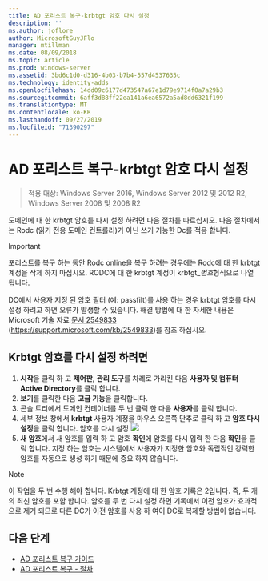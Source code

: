 ```yaml
---
title: AD 포리스트 복구-krbtgt 암호 다시 설정
description: ''
ms.author: joflore
author: MicrosoftGuyJFlo
manager: mtillman
ms.date: 08/09/2018
ms.topic: article
ms.prod: windows-server
ms.assetid: 3bd6c1d0-d316-4b03-b7b4-557d4537635c
ms.technology: identity-adds
ms.openlocfilehash: 14dd09c6177d473547a67e1d79e9714f0a7a29b3
ms.sourcegitcommit: 6aff3d88ff22ea141a6ea6572a5ad8dd6321f199
ms.translationtype: MT
ms.contentlocale: ko-KR
ms.lasthandoff: 09/27/2019
ms.locfileid: "71390297"
---
```

# <a name="ad-forest-recovery---resetting-the-krbtgt-password"></a>AD 포리스트 복구-krbtgt 암호 다시 설정

>적용 대상: Windows Server 2016, Windows Server 2012 및 2012 R2, Windows Server 2008 및 2008 R2

도메인에 대 한 krbtgt 암호를 다시 설정 하려면 다음 절차를 따르십시오. 다음 절차에서는 Rodc (읽기 전용 도메인 컨트롤러)가 아닌 쓰기 가능한 Dc를 적용 합니다.
  
> [!IMPORTANT]
> 포리스트를 복구 하는 동안 Rodc online을 복구 하려는 경우에는 Rodc에 대 한 krbtgt 계정을 삭제 하지 마십시오. RODC에 대 한 krbtgt 계정이 krbtgt_*번호*형식으로 나열 됩니다.
>
> DC에서 사용자 지정 된 암호 필터 (예: passfilt)를 사용 하는 경우 krbtgt 암호를 다시 설정 하려고 하면 오류가 발생할 수 있습니다. 해결 방법에 대 한 자세한 내용은 Microsoft 기술 자료 [문서 2549833](https://support.microsoft.com/kb/2549833) (https://support.microsoft.com/kb/2549833)를 참조 하십시오.
  
## <a name="to-reset-the-krbtgt-password"></a>Krbtgt 암호를 다시 설정 하려면  
  
1. **시작**을 클릭 하 고 **제어판**, **관리 도구**를 차례로 가리킨 다음 **사용자 및 컴퓨터 Active Directory**를 클릭 합니다.
2. **보기**를 클릭한 다음 **고급 기능**을 클릭합니다.
3. 콘솔 트리에서 도메인 컨테이너를 두 번 클릭 한 다음 **사용자**를 클릭 합니다.
4. 세부 정보 창에서 **krbtgt** 사용자 계정을 마우스 오른쪽 단추로 클릭 하 고 **암호 다시 설정**을 클릭 합니다.
   암호를 다시 설정 ![](media/AD-Forest-Recovery-Resetting-the-krbtgt-password/resetpass1.png)
5. **새 암호**에서 새 암호를 입력 하 고 암호 **확인**에 암호를 다시 입력 한 다음 **확인**을 클릭 합니다. 지정 하는 암호는 시스템에서 사용자가 지정한 암호와 독립적인 강력한 암호를 자동으로 생성 하기 때문에 중요 하지 않습니다.
  
> [!NOTE]
> 이 작업을 두 번 수행 해야 합니다. Krbtgt 계정에 대 한 암호 기록은 2입니다. 즉, 두 개의 최신 암호를 포함 합니다. 암호를 두 번 다시 설정 하면 기록에서 이전 암호가 효과적으로 제거 되므로 다른 DC가 이전 암호를 사용 하 여이 DC로 복제할 방법이 없습니다.

## <a name="next-steps"></a>다음 단계

- [AD 포리스트 복구 가이드](AD-Forest-Recovery-Guide.md)
- [AD 포리스트 복구 - 절차](AD-Forest-Recovery-Procedures.md) 
